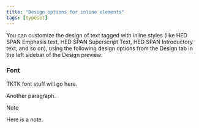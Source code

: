 ```yaml
---
title: "Design options for inline elements"
tags: [typeset]
---
```

 
<html><body><section data-type="chapter" class="hsecchapter" data-hederis-type="hsecchapter" id="inline-design-options" data-pi-attrs="id: inline-design-options; data-tags: typeset;" role="doc-chapter" data-tags="typeset" data-author-name=" " data-book-title=" " title="Design options for inline elements"><p class="hblkp" data-hederis-type="hblkp" id="ps38vhQK5">You can customize the design of text tagged with inline styles (like HED SPAN Emphasis text, HED SPAN Superscript Text, HED SPAN Introductory text, and so on), using the following design options from the Design tab in the left sidebar of the Design preview:</p><section class="hwprsubsection" data-hederis-type="hwprsubsection" id="pR6XscPnx" data-type="subsection" title="Font"><h1 data-hederis-type="hblktitle" class="hblktitle" id="pCyixUcTS">Font</h1><p class="hblkp" data-hederis-type="hblkp" id="pSJ5kDfmM">TKTK font stuff will go here.</p><p class="hblkp" data-hederis-type="hblkp" id="pjj1Gw0Nt">Another paragraph.</p><div class="hwprbox box" data-hederis-type="hwprbox" id="p5WDejdNm" data-type="sidebar"><p class="hblktype" data-hederis-type="hblktype" id="pGPYgwX2Z">Note</p><p class="hblkp" data-hederis-type="hblkp" id="pEHP8EIEq">Here is a note.</p></div></section></section></body></html>
